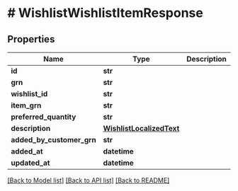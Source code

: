 # # WishlistWishlistItemResponse


## Properties 


Name | Type | Description | Notes
------------ | ------------- | ------------- | -------------
**id**| **str** |   | [optional]
**grn**| **str** |   | [optional]
**wishlist_id**| **str** |   | [optional]
**item_grn**| **str** |   | [optional]
**preferred_quantity**| **str** |   | [optional]
**description**| [**WishlistLocalizedText**](WishlistLocalizedText.md) |   | [optional]
**added_by_customer_grn**| **str** |   | [optional]
**added_at**| **datetime** |   | [optional]
**updated_at**| **datetime** |   | [optional]


[[Back to Model list]](../../README.md#models) [[Back to API list]](../../README.md#endpoints) [[Back to README]](../../README.md)

